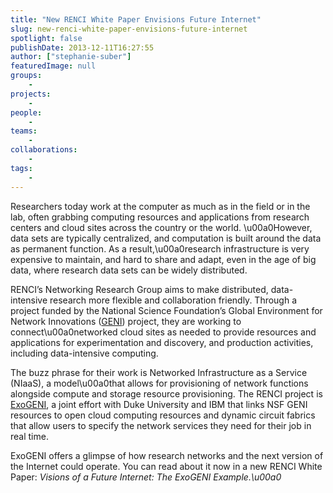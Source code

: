 ```yaml
---
title: "New RENCI White Paper Envisions Future Internet"
slug: new-renci-white-paper-envisions-future-internet
spotlight: false
publishDate: 2013-12-11T16:27:55
author: ["stephanie-suber"]
featuredImage: null
groups:
    - 
projects:
    - 
people:
    - 
teams: 
    - 
collaborations:
    - 
tags:
    - 
---
```

<p>Researchers today work at the computer as much as in the field or in the lab, often grabbing computing resources and applications from research centers and cloud sites across the country or the world. \u00a0However, data sets are typically centralized, and computation is built around the data as permanent function. As a result,\u00a0research infrastructure is very expensive to maintain, and hard to share and adapt, even in the age of big data, where research data sets can be widely distributed.</p>
<p>RENCI&#8217;s Networking Research Group aims to make distributed, data-intensive research more flexible and collaboration friendly. Through a project funded by the National Science Foundation&#8217;s Global Environment for Network Innovations (<a title="GENI" href="http://www.geni.net">GENI</a>) project, they are working to connect\u00a0networked cloud sites as needed to provide resources and applications for experimentation and discovery, and production activities, including data-intensive computing.</p>
<p>The buzz phrase for their work is Networked Infrastructure as a Service (NIaaS), a model\u00a0that allows for provisioning of network functions alongside compute and storage resource provisioning. The RENCI project is <a title="ExoGENI" href="http://www.exogeni.net">ExoGENI</a>, a joint effort with Duke University and IBM that links NSF GENI resources to open cloud computing resources and dynamic circuit fabrics that allow users to specify the network services they need for their job in real time.</p>
<p>ExoGENI offers a glimpse of how research networks and the next version of the Internet could operate. You can read about it now in a new RENCI White Paper: <em>Visions of a Future Internet: The ExoGENI Example.\u00a0</em></p>
<p>&nbsp;</p>
<p>&nbsp;</p>
<p>&nbsp;</p>
<!-- AddThis Advanced Settings generic via filter on the_content --><!-- AddThis Share Buttons generic via filter on the_content -->
